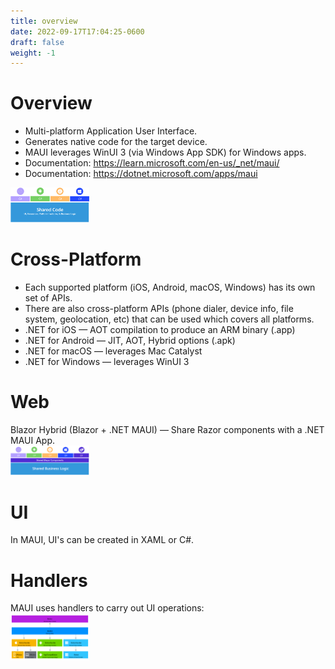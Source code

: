 ```yaml
---
title: overview
date: 2022-09-17T17:04:25-0600
draft: false
weight: -1
---
```


# Overview
- Multi-platform Application User Interface.
- Generates native code for the target device.
- MAUI leverages WinUI 3 (via Windows App SDK) for Windows apps.
- Documentation: https://learn.microsoft.com/en-us/_net/maui/
- Documentation: https://dotnet.microsoft.com/apps/maui

<img alt="A diagram showing how MAUI can share C# code among iOS, Android, Windows and macOS applications." src="overview-1.png" width="25%" height="25%" />
 
# Cross-Platform
- Each supported platform (iOS, Android, macOS, Windows) has its own set of APIs.
- There are also cross-platform APIs (phone dialer, device info, file system, geolocation, etc) that can be used which covers all platforms.
- .NET for iOS — AOT compilation to produce an ARM binary (.app)
- .NET for Android — JIT, AOT, Hybrid options (.apk)
- .NET for macOS — leverages Mac Catalyst
- .NET for Windows — leverages WinUI 3

# Web
Blazor Hybrid (Blazor + .NET MAUI) — Share Razor components with a .NET MAUI App.  
<img alt="A diagram showing how Razor components are shared across platforms." src="overview-2.png" width="25%" height="25%" />
 
# UI
In MAUI, UI's can be created in XAML or C#.

# Handlers
MAUI uses handlers to carry out UI operations:  
<img alt="A diagram showing how platform-specific handlers take care of UI operations." src="overview-3.png" width="25%" height="25%" />
